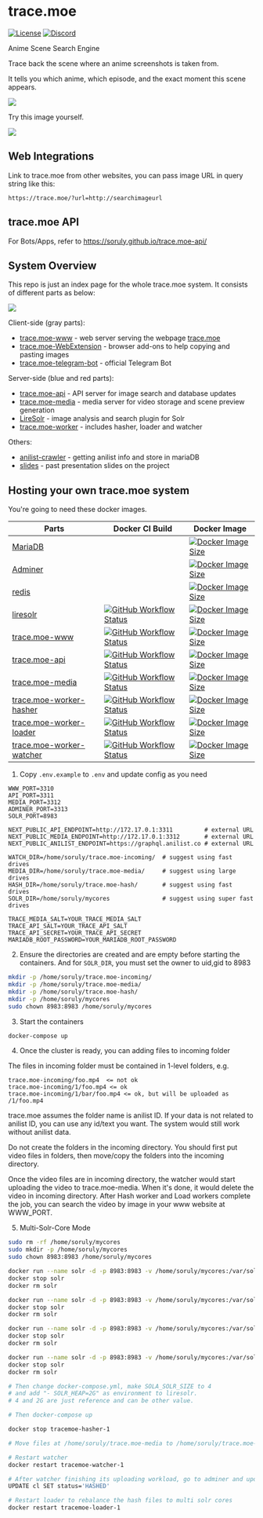# trace.moe

[![License](https://img.shields.io/github/license/soruly/trace.moe.svg?style=flat-square)](https://github.com/soruly/trace.moe/blob/master/LICENSE)
[![Discord](https://img.shields.io/discord/437578425767559188.svg?style=flat-square)](https://discord.gg/K9jn6Kj)

Anime Scene Search Engine

Trace back the scene where an anime screenshots is taken from.

It tells you which anime, which episode, and the exact moment this scene appears.

![](demo-result.jpg)

Try this image yourself.

![](demo.jpg)

## Web Integrations

Link to trace.moe from other websites, you can pass image URL in query string like this:

```
https://trace.moe/?url=http://searchimageurl
```

## trace.moe API

For Bots/Apps, refer to https://soruly.github.io/trace.moe-api/

## System Overview

This repo is just an index page for the whole trace.moe system. It consists of different parts as below:

![](overview.png)

Client-side (gray parts):

- [trace.moe-www](https://github.com/soruly/trace.moe-www) - web server serving the webpage [trace.moe](https://trace.moe)
- [trace.moe-WebExtension](https://github.com/soruly/trace.moe-WebExtension) - browser add-ons to help copying and pasting images
- [trace.moe-telegram-bot](https://github.com/soruly/trace.moe-telegram-bot) - official Telegram Bot

Server-side (blue and red parts):

- [trace.moe-api](https://github.com/soruly/trace.moe-api) - API server for image search and database updates
- [trace.moe-media](https://github.com/soruly/trace.moe-media) - media server for video storage and scene preview generation
- [LireSolr](https://github.com/soruly/liresolr) - image analysis and search plugin for Solr
- [trace.moe-worker](https://github.com/soruly/trace.moe-worker) - includes hasher, loader and watcher

Others:

- [anilist-crawler](https://github.com/soruly/anilist-crawler) - getting anilist info and store in mariaDB
- [slides](https://github.com/soruly/slides) - past presentation slides on the project

## Hosting your own trace.moe system

You're going to need these docker images.

| Parts                                                                  | Docker CI Build                                                                                                                                                                              | Docker Image                                                                                                                                                                                                  |
| ---------------------------------------------------------------------- | -------------------------------------------------------------------------------------------------------------------------------------------------------------------------------------------- | ------------------------------------------------------------------------------------------------------------------------------------------------------------------------------------------------------------- |
| [MariaDB](https://mariadb.org/)                                        |                                                                                                                                                                                              | [![Docker Image Size](https://img.shields.io/docker/image-size/_/mariadb/latest?style=flat-square)](https://hub.docker.com/_/mariadb)                                                                         |
| [Adminer](https://www.adminer.org/)                                    |                                                                                                                                                                                              | [![Docker Image Size](https://img.shields.io/docker/image-size/_/adminer/latest?style=flat-square)](https://hub.docker.com/_/adminer)                                                                         |
| [redis](https://redis.io/)                                             |                                                                                                                                                                                              | [![Docker Image Size](https://img.shields.io/docker/image-size/_/redis/latest?style=flat-square)](https://hub.docker.com/_/redis)                                                                             |
| [liresolr](https://github.com/soruly/liresolr)                         | [![GitHub Workflow Status](https://img.shields.io/github/workflow/status/soruly/liresolr/Docker%20Image%20CI?style=flat-square)](https://github.com/soruly/liresolr/actions)                 | [![Docker Image Size](https://img.shields.io/docker/image-size/soruly/liresolr/latest?style=flat-square)](https://github.com/soruly/liresolr/pkgs/container/liresolr)                                         |
| [trace.moe-www](https://github.com/soruly/trace.moe-www)               | [![GitHub Workflow Status](https://img.shields.io/github/workflow/status/soruly/trace.moe-www/Docker%20Image%20CI?style=flat-square)](https://github.com/soruly/trace.moe-www/actions)       | [![Docker Image Size](https://img.shields.io/docker/image-size/soruly/trace.moe-www/latest?style=flat-square)](https://github.com/soruly/trace.moe-www/pkgs/container/trace.moe-www)                          |
| [trace.moe-api](https://github.com/soruly/trace.moe-api)               | [![GitHub Workflow Status](https://img.shields.io/github/workflow/status/soruly/trace.moe-api/Docker%20Image%20CI?style=flat-square)](https://github.com/soruly/trace.moe-api/actions)       | [![Docker Image Size](https://img.shields.io/docker/image-size/soruly/trace.moe-api/latest?style=flat-square)](https://github.com/soruly/trace.moe-api/pkgs/container/trace.moe-api)                          |
| [trace.moe-media](https://github.com/soruly/trace.moe-media)           | [![GitHub Workflow Status](https://img.shields.io/github/workflow/status/soruly/trace.moe-media/Docker%20Image%20CI?style=flat-square)](https://github.com/soruly/trace.moe-media/actions)   | [![Docker Image Size](https://img.shields.io/docker/image-size/soruly/trace.moe-media/latest?style=flat-square)](https://github.com/soruly/trace.moe-media/pkgs/container/trace.moe-media)                    |
| [trace.moe-worker-hasher](https://github.com/soruly/trace.moe-worker)  | [![GitHub Workflow Status](https://img.shields.io/github/workflow/status/soruly/trace.moe-worker/Docker%20Image%20CI?style=flat-square)](https://github.com/soruly/trace.moe-worker/actions) | [![Docker Image Size](https://img.shields.io/docker/image-size/soruly/trace.moe-worker-hasher/latest?style=flat-square)](https://github.com/soruly/trace.moe-worker/pkgs/container/trace.moe-worker-hasher)   |
| [trace.moe-worker-loader](https://github.com/soruly/trace.moe-worker)  | [![GitHub Workflow Status](https://img.shields.io/github/workflow/status/soruly/trace.moe-worker/Docker%20Image%20CI?style=flat-square)](https://github.com/soruly/trace.moe-worker/actions) | [![Docker Image Size](https://img.shields.io/docker/image-size/soruly/trace.moe-worker-loader/latest?style=flat-square)](https://github.com/soruly/trace.moe-worker/pkgs/container/trace.moe-worker-loader)   |
| [trace.moe-worker-watcher](https://github.com/soruly/trace.moe-worker) | [![GitHub Workflow Status](https://img.shields.io/github/workflow/status/soruly/trace.moe-worker/Docker%20Image%20CI?style=flat-square)](https://github.com/soruly/trace.moe-worker/actions) | [![Docker Image Size](https://img.shields.io/docker/image-size/soruly/trace.moe-worker-watcher/latest?style=flat-square)](https://github.com/soruly/trace.moe-worker/pkgs/container/trace.moe-worker-watcher) |

1. Copy `.env.example` to `.env` and update config as you need

```
WWW_PORT=3310
API_PORT=3311
MEDIA_PORT=3312
ADMINER_PORT=3313
SOLR_PORT=8983

NEXT_PUBLIC_API_ENDPOINT=http://172.17.0.1:3311         # external URL
NEXT_PUBLIC_MEDIA_ENDPOINT=http://172.17.0.1:3312       # external URL
NEXT_PUBLIC_ANILIST_ENDPOINT=https://graphql.anilist.co # external URL

WATCH_DIR=/home/soruly/trace.moe-incoming/  # suggest using fast drives
MEDIA_DIR=/home/soruly/trace.moe-media/     # suggest using large drives
HASH_DIR=/home/soruly/trace.moe-hash/       # suggest using fast drives
SOLR_DIR=/home/soruly/mycores               # suggest using super fast drives

TRACE_MEDIA_SALT=YOUR_TRACE_MEDIA_SALT
TRACE_API_SALT=YOUR_TRACE_API_SALT
TRACE_API_SECRET=YOUR_TRACE_API_SECRET
MARIADB_ROOT_PASSWORD=YOUR_MARIADB_ROOT_PASSWORD
```

2. Ensure the directories are created and are empty before starting the containers. And for `SOLR_DIR`, you must set the owner to uid,gid to 8983

```bash
mkdir -p /home/soruly/trace.moe-incoming/
mkdir -p /home/soruly/trace.moe-media/
mkdir -p /home/soruly/trace.moe-hash/
mkdir -p /home/soruly/mycores
sudo chown 8983:8983 /home/soruly/mycores
```

3. Start the containers

```bash
docker-compose up
```

4. Once the cluster is ready, you can adding files to incoming folder

The files in incoming folder must be contained in 1-level folders, e.g.

```
trace.moe-incoming/foo.mp4  <= not ok
trace.moe-incoming/1/foo.mp4 <= ok
trace.moe-incoming/1/bar/foo.mp4 <= ok, but will be uploaded as /1/foo.mp4
```

trace.moe assumes the folder name is anilist ID. If your data is not related to anilist ID, you can use any id/text you want. The system would still work without anilist data.

Do not create the folders in the incoming directory. You should first put video files in folders, then move/copy the folders into the incoming directory.

Once the video files are in incoming directory, the watcher would start uploading the video to trace.moe-media. When it's done, it would delete the video in incoming directory. After Hash worker and Load workers complete the job, you can search the video by image in your www website at WWW_PORT.

5. Multi-Solr-Core Mode

```bash
sudo rm -rf /home/soruly/mycores
sudo mkdir -p /home/soruly/mycores
sudo chown 8983:8983 /home/soruly/mycores

docker run --name solr -d -p 8983:8983 -v /home/soruly/mycores:/var/solr ghcr.io/soruly/liresolr:latest solr-precreate cl_0 /opt/solr/server/solr/configsets/liresolr
docker stop solr
docker rm solr

docker run --name solr -d -p 8983:8983 -v /home/soruly/mycores:/var/solr ghcr.io/soruly/liresolr:latest solr-precreate cl_1 /opt/solr/server/solr/configsets/liresolr
docker stop solr
docker rm solr

docker run --name solr -d -p 8983:8983 -v /home/soruly/mycores:/var/solr ghcr.io/soruly/liresolr:latest solr-precreate cl_2 /opt/solr/server/solr/configsets/liresolr
docker stop solr
docker rm solr

docker run --name solr -d -p 8983:8983 -v /home/soruly/mycores:/var/solr ghcr.io/soruly/liresolr:latest solr-precreate cl_3 /opt/solr/server/solr/configsets/liresolr
docker stop solr
docker rm solr

# Then change docker-compose.yml, make SOLA_SOLR_SIZE to 4
# and add "- SOLR_HEAP=2G" as environment to liresolr.
# 4 and 2G are just reference and can be other value.

# Then docker-compose up

docker stop tracemoe-hasher-1

# Move files at /home/soruly/trace.moe-media to /home/soruly/trace.moe-incoming

# Restart watcher
docker restart tracemoe-watcher-1

# After watcher finishing its uploading workload, go to adminer and update the cl table
UPDATE cl SET status='HASHED'

# Restart loader to rebalance the hash files to multi solr cores
docker restart tracemoe-loader-1
```
